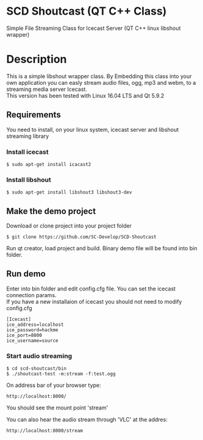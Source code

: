 # SCD Shoutcast (QT C++ Class)
Simple File Streaming Class for Icecast Server (QT C++ linux libshout wrapper)

# Description
This is a simple libshout wrapper class. By Embedding this class into your own application you can easly stream audio files, ogg, mp3 and webm, to a streaming media server Icecast. <br>
This version has been tested with Linux 16.04 LTS and Qt 5.9.2

## Requirements

You need to install, on your linux system, icecast server and libshout streaming library

### Install icecast
```
$ sudo apt-get install icacast2
```

### Install libshout
```
$ sudo apt-get install libshout3 libshout3-dev
```
## Make the demo project

Download or clone project into your project folder
```
$ git clone https://github.com/SC-Develop/SCD-Shoutcast
```
Run qt creator, load project and build. Binary demo file will be found into bin folder.
## Run demo
Enter into bin folder and edit config.cfg file. You can set the icecast connection params. 
<br>If you have a new installaion of icecast you should not need to modify config.cfg
```
[Icecast]
ice_address=localhost
ice_password=hackme
ice_port=8000
ice_username=source
```
### Start audio streaming
```
$ cd scd-shoutcast/bin
$ ./shoutcast-test -m:stream -f:test.ogg
```
On address bar of your browser type:
```
http://localhost:8000/
```
You should see the mount point 'stream'

You can also hear the audio stream through 'VLC' at the addres:
```
http://localhost:8000/stream
```



